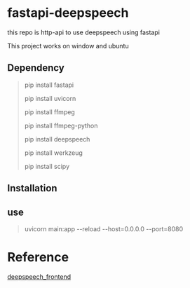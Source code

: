 # fastapi-deepspeech
this repo is http-api to use deepspeech using fastapi

This project works on window and ubuntu

## Dependency

> pip install fastapi
> 
> pip install uvicorn
> 
> pip install ffmpeg
> 
> pip install ffmpeg-python
> 
> pip install deepspeech
> 
> pip install werkzeug
> 
> pip install scipy

## Installation

## use

> uvicorn main:app --reload --host=0.0.0.0 --port=8080

# Reference

[deepspeech_frontend](https://git.callpipe.com/fusionpbx/deepspeech_frontend)

